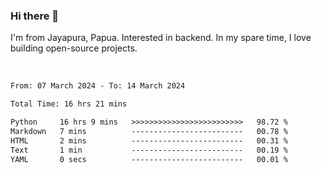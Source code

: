 ### Hi there 👋

I'm from Jayapura, Papua. Interested in backend. In my spare time, I love building open-source projects.

<br>

 
 <!--START_SECTION:waka-->

```txt
From: 07 March 2024 - To: 14 March 2024

Total Time: 16 hrs 21 mins

Python     16 hrs 9 mins   >>>>>>>>>>>>>>>>>>>>>>>>>   98.72 %
Markdown   7 mins          -------------------------   00.78 %
HTML       2 mins          -------------------------   00.31 %
Text       1 min           -------------------------   00.19 %
YAML       0 secs          -------------------------   00.01 %
```

<!--END_SECTION:waka-->
